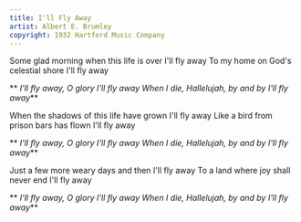 ```yaml
---
title: I'll Fly Away
artist: Albert E. Brumley
copyright: 1932 Hartford Music Company
---
```

Some glad morning when this life is over
I'll fly away
To my home on God's celestial shore
I'll fly away

 ** *I'll fly away, O glory
  I'll fly away
  When I die, Hallelujah, by and by
  I'll fly away***

When the shadows of this life have grown
I'll fly away
Like a bird from prison bars has flown
I'll fly away

 ** *I'll fly away, O glory
  I'll fly away
  When I die, Hallelujah, by and by
  I'll fly away***

Just a few more weary days and then
I'll fly away
To a land where joy shall never end
I'll fly away

 ** *I'll fly away, O glory
  I'll fly away
  When I die, Hallelujah, by and by
  I'll fly away***